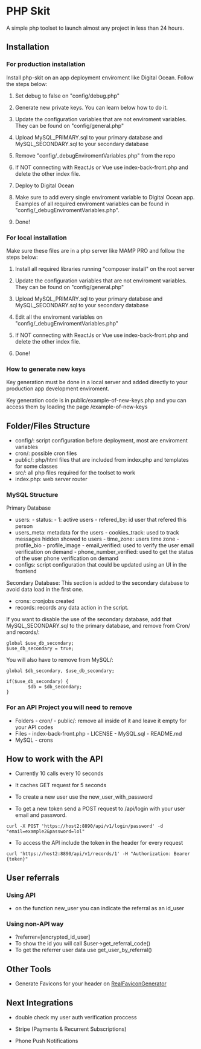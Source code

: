 # PHP Skit

A simple php toolset to launch almost any project in less than 24 hours.

## Installation

### For production installation

Install php-skit on an app deployment enviroment like Digital Ocean. Follow the steps below:

1. Set debug to false on "config/debug.php"

2. Generate new private keys. You can learn below how to do it.

3. Update the configuration variables that are not enviroment variables. They can be found on "config/general.php"

4. Upload MySQL_PRIMARY.sql to your primary database and MySQL_SECONDARY.sql to your secondary database

5. Remove "config/_debugEnviromentVariables.php" from the repo

6. If NOT connecting with ReactJs or Vue use index-back-front.php and delete the other index file.

7. Deploy to Digital Ocean

8. Make sure to add every single enviroment variable to Digital Ocean app. Examples of all required enviroment variables can be found in "config/_debugEnviromentVariables.php".

9. Done!

### For local installation

Make sure these files are in a php server like MAMP PRO and follow the steps below:

1. Install all required libraries running "composer install" on the root server

2. Update the configuration variables that are not enviroment variables. They can be found on "config/general.php"

3. Upload MySQL_PRIMARY.sql to your primary database and MySQL_SECONDARY.sql to your secondary database

4. Edit all the enviroment variables on "config/_debugEnviromentVariables.php"

5. If NOT connecting with ReactJs or Vue use index-back-front.php and delete the other index file.

6. Done!

### How to generate new keys

Key generation must be done in a local server and added directly to your production app development enviroment. 

Key generation code is in public/example-of-new-keys.php and you can access them by loading the page /example-of-new-keys

## Folder/Files Structure

- config/: script configuration before deployment, most are enviroment variables
- cron/: possible cron files
- public/: php/html files that are included from index.php and templates for some classes
- src/: all php files required for the toolset to work
- index.php: web server router

### MySQL Structure

Primary Database

- users:
        - status:
                - 1: active users
        - refered_by: id user that refered this person
- users_meta: metadata for the users
        - cookies_track: used to track messages hidden showed to users
        - time_zone: users time zone
        - profile_bio
        - profile_image
        - email_verified: used to verify the user email verification on demand
        - phone_number_verified: used to get the status of the user phone verification on demand
- configs: script configuration that could be updated using an UI in the frontend

Secondary Database: This section is added to the secondary database to avoid data load in the first one.

- crons: cronjobs created
- records: records any data action in the script. 

If you want to disable the use of the secondary database, add that MySQL_SECONDARY.sql to the primary database, and remove from Cron/ and records/:

```
global $use_db_secondary;
$use_db_secondary = true;
```

You will also have to remove from MySQL/:

```
global $db_secondary, $use_db_secondary;

if($use_db_secondary) {
        $db = $db_secondary;
}
```

### For an API Project you will need to remove

- Folders
        - cron/
        - public/: remove all inside of it and leave it empty for your API codes
- Files
        - index-back-front.php
        - LICENSE
        - MySQL.sql
        - README.md
- MySQL
        - crons

## How to work with the API

- Currently 10 calls every 10 seconds

- It caches GET request for 5 seconds

- To create a new user use the new_user_with_password

- To get a new token send a POST request to /api/login with your user email and password.

```
curl -X POST 'https://host2:8890/api/v1/login/password' -d "email=example2&password=lol" 
```

- To access the API include the token in the header for every request

```
curl 'https://host2:8890/api/v1/records/1' -H "Authorization: Bearer {token}"
```

## User referrals

### Using API

- on the function new_user you can indicate the referral as an id_user

### Using non-API way

- ?referrer=[encrypted_id_user]
- To show the id you will call $user->get_referral_code()
- To get the referrer user data use get_user_by_referral()

## Other Tools

- Generate Favicons for your header on [RealFaviconGenerator](https://realfavicongenerator.net/)

## Next Integrations

- double check my user auth verification proccess

- Stripe (Payments & Recurrent Subscriptions)
- Phone Push Notifications